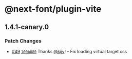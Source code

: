 # @next-font/plugin-vite

## 1.4.1-canary.0

### Patch Changes

- [#49](https://github.com/kijv/next-font/pull/49) [`100b080`](https://github.com/kijv/next-font/commit/100b0806b288e8cb316e53724db153f286d1bff0) Thanks [@kijv](https://github.com/kijv)! - Fix loading virtual target css
